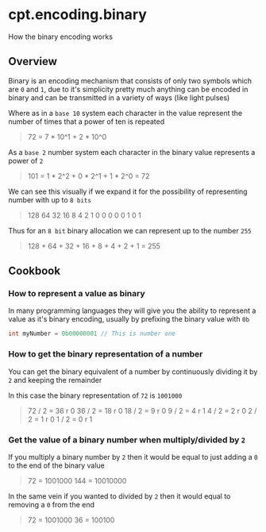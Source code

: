 # cpt.encoding.binary

How the binary encoding works

## Overview

Binary is an encoding mechanism that consists of only two symbols
which are `0` and `1`, due to it's simplicity pretty much anything 
can be encoded in binary and can be transmitted in a variety of
ways (like light pulses)

Where as in a `base 10` system each character in the value
represent the number of times that a power of ten is repeated

> 72 = 7 * 10^1 + 2 * 10^0

As a `base 2` number system each character in the binary value
represents a power of `2`

> 101 = 1 * 2^2 + 0 * 2^1 + 1 * 2^0 = 72

We can see this visually if we expand it for the possibility of
representing number with up to `8 bits`

> 128  64  32  16  8  4  2  1
>   0   0   0   0  0  1  0  1

Thus for an `8 bit` binary allocation we can represent up to the
number `255`

> 128 + 64 + 32 + 16 + 8 + 4 + 2 + 1 = 255

## Cookbook

### How to represent a value as binary

In many programming languages they will give you the ability
to represent a value as it's binary encoding, usually by
prefixing the binary value with `0b`

```c
int myNumber = 0b00000001 // This is number one
```

### How to get the binary representation of a number

You can get the binary equivalent of a number by continuously
dividing it by `2` and keeping the remainder

In this case the binary representation of `72` is `1001000`

> 72 / 2 = 36 r 0
> 36 / 2 = 18 r 0
> 18 / 2 = 9  r 0
> 9 / 2 = 4   r 1
> 4 / 2 = 2   r 0
> 2 / 2 = 1   r 0
> 1 / 2 = 0   r 1

### Get the value of a binary number when multiply/divided by `2`

If you multiply a binary number by `2` then it would be equal
to just adding a `0` to the end of the binary value

> 72 = 1001000
> 144 = 10010000

In the same vein if you wanted to divided by `2` then it would
equal to removing a `0` from the end

> 72 = 1001000
> 36 = 100100
